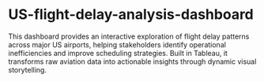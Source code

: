 # US-flight-delay-analysis-dashboard
This dashboard provides an interactive exploration of flight delay patterns across major US airports, helping stakeholders identify operational inefficiencies and improve scheduling strategies. Built in Tableau, it transforms raw aviation data into actionable insights through dynamic visual storytelling.
